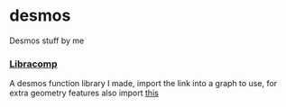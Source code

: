 # desmos
Desmos stuff by me

### [Libracomp](https://www.desmos.com/calculator/k21y18whg0)
A desmos function library I made, import the link into a graph to use, for extra geometry features also import [this](https://www.desmos.com/geometry/cypae28mq6)
